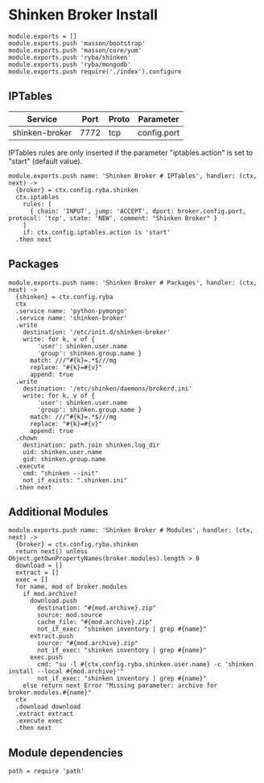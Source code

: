 
# Shinken Broker Install

    module.exports = []
    module.exports.push 'masson/bootstrap'
    module.exports.push 'masson/core/yum'
    module.exports.push 'ryba/shinken'
    module.exports.push 'ryba/mongodb'
    module.exports.push require('./index').configure

## IPTables

| Service           | Port  | Proto | Parameter       |
|-------------------|-------|-------|-----------------|
|  shinken-broker   | 7772  |  tcp  |   config.port   |

IPTables rules are only inserted if the parameter "iptables.action" is set to
"start" (default value).

    module.exports.push name: 'Shinken Broker # IPTables', handler: (ctx, next) ->
      {broker} = ctx.config.ryba.shinken
      ctx.iptables
        rules: [
          { chain: 'INPUT', jump: 'ACCEPT', dport: broker.config.port, protocol: 'tcp', state: 'NEW', comment: "Shinken Broker" }
        ]
        if: ctx.config.iptables.action is 'start'
      .then next

## Packages

    module.exports.push name: 'Shinken Broker # Packages', handler: (ctx, next) ->
      {shinken} = ctx.config.ryba
      ctx
      .service name: 'python-pymongo'
      .service name: 'shinken-broker'
      .write
        destination: '/etc/init.d/shinken-broker'
        write: for k, v of {
            'user': shinken.user.name
            'group': shinken.group.name }
          match: ///^#{k}=.*$///mg
          replace: "#{k}=#{v}"
          append: true
      .write
        destination: '/etc/shinken/daemons/brokerd.ini'
        write: for k, v of {
            'user': shinken.user.name
            'group': shinken.group.name }
          match: ///^#{k}=.*$///mg
          replace: "#{k}=#{v}"
          append: true
      .chown
        destination: path.join shinken.log_dir
        uid: shinken.user.name
        gid: shinken.group.name
      .execute
        cmd: "shinken --init"
        not_if_exists: ".shinken.ini"
      .then next

## Additional Modules

    module.exports.push name: 'Shinken Broker # Modules', handler: (ctx, next) ->
      {broker} = ctx.config.ryba.shinken
      return next() unless Object.getOwnPropertyNames(broker.modules).length > 0
      download = []
      extract = []
      exec = []
      for name, mod of broker.modules
        if mod.archive?
          download.push
            destination: "#{mod.archive}.zip"
            source: mod.source
            cache_file: "#{mod.archive}.zip"
            not_if_exec: "shinken inventory | grep #{name}"
          extract.push
            source: "#{mod.archive}.zip"
            not_if_exec: "shinken inventory | grep #{name}"
          exec.push
            cmd: "su -l #{ctx.config.ryba.shinken.user.name} -c 'shinken install --local #{mod.archive}'"
            not_if_exec: "shinken inventory | grep #{name}"
        else return next Error "Missing parameter: archive for broker.modules.#{name}"
      ctx
      .download download
      .extract extract
      .execute exec
      .then next

## Module dependencies

    path = require 'path'
